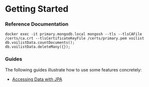 # Getting Started

### Reference Documentation

    docker exec -it primary.mongodb.local mongosh --tls --tlsCAFile /certs/ca.crt --tlsCertificateKeyFile /certs/primary.pem voilist
    db.voilistData.countDocuments();
    db.voilistData.deleteMany({});


### Guides
The following guides illustrate how to use some features concretely:

* [Accessing Data with JPA](https://spring.io/guides/gs/accessing-data-jpa/)

